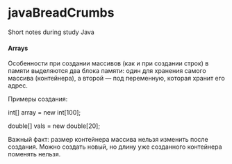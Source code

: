 # javaBreadCrumbs
Short notes during study Java



#### Arrays

Особенности при создании массивов (как и при создании строк) в памяти выделяются два блока памяти: один для хранения самого массива (контейнера), а второй — под переменную, которая хранит его адрес.


Примеры создания:

int[] array = new int[100];

double[] vals = new double[20];

Важный факт: размер контейнера массива нельзя изменить после создания.
Можно создать новый, но длину уже созданного контейнера поменять нельзя.
